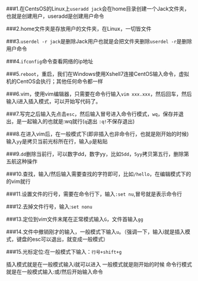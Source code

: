 ###1.在CentsOS的Linux上`useradd jack`会在home目录创建一个Jack文件夹，也就是创建用户，useradd是创建用户命令

###2.home文件夹是存放用户的文件夹，在Linux，一切皆文件

###3.`userdel -r jack`是删除Jack用户也就是会把文件夹删除`userdel -r`是删除用户命令

###4.`ifconfig`命令查看网络的ip地址

###5.`reboot`，重启，我们在Windows使用Xshell7连接CentOS输入命令，虚拟机的CentOS会执行；其他任何命令都一样

###6.vim，使用vim编辑器，只需要在命令行输入`vim xxx.xxx`，然后回车，然后输入i进入插入模式，可以开始写代码了。

###7.写完之后输入先点击`esc`，然后输入冒号进入命令行模式，`wq`，保存并退出，是一起输入的也就是:wq就行(`q`退出  `:q!`不保存退出)

###8.在进入vim后，在一般模式下(即非插入也非命令行，也就是刚开始的时候)输入`yy`是拷贝当前光标所在行，输入`p`是粘贴

###9.`dd`删除当前行，可以数字dd，数字yy，比如`5dd`，`5yy`拷贝第五行，删除第五航这种操作

###10.查找，输入/然后输入需要查找的字符即可，比如`/hello`，在编辑模式下的的vim就行

###11.设置文件的行号，需要在命令行下，输入`:set nu`,冒号就是表示命令行

###12.去掉文件行号，输入:`set nonu`

###13.定位到vim文件末尾在正常模式输入`G`，文件首输入`gg`

###14.文件中撤销刚才的输入，一般模式下输入`u`。（强调一下，输入i就是插入模式，键盘的esc可以退出，就变成一般模式）

###15.光标定位:在一般模式下输入：`行号+shift+g`


插入模式就是在一般模式输入i就可以进入
一般模式就是刚开始的时候
命令行模式就是在一般模式输入:或/然后开始输入命令